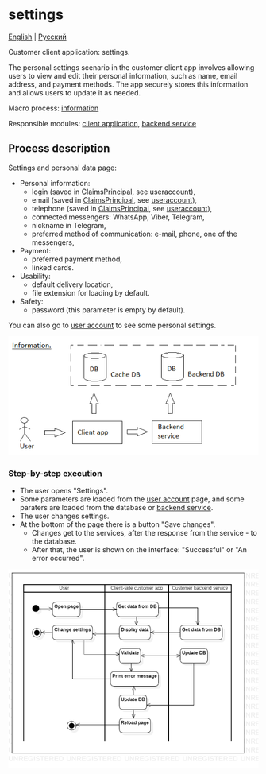 # settings 

[English](settings.md) | [Русский](settings.ru.md)

Customer client application: settings.

The personal settings scenario in the customer client app involves allowing users to view and edit their personal information, such as name, email address, and payment methods. 
The app securely stores this information and allows users to update it as needed.

Macro process: [information](../../macroprocesses/information.md)

Responsible modules: [client application](../../frontend/customerclient.md), [backend service](../../backend/customerbackend.md)

## Process description

Settings and personal data page:
- Personal information:
    - login (saved in [ClaimsPrincipal](https://learn.microsoft.com/en-us/dotnet/api/system.security.claims.claimsprincipal), see [useraccount](useraccount.md)),
    - email (saved in [ClaimsPrincipal](https://learn.microsoft.com/en-us/dotnet/api/system.security.claims.claimsprincipal), see [useraccount](useraccount.md)),
    - telephone (saved in [ClaimsPrincipal](https://learn.microsoft.com/en-us/dotnet/api/system.security.claims.claimsprincipal), see [useraccount](useraccount.md)),
    - connected messengers: WhatsApp, Viber, Telegram,
    - nickname in Telegram,
    - preferred method of communication: e-mail, phone, one of the messengers,
- Payment:
    - preferred payment method,
    - linked cards.
- Usability:
    - default delivery location,
    - file extension for loading by default.
- Safety:
    - password (this parameter is empty by default).

You can also go to [user account](useraccount.md) to see some personal settings.

![information_overall](../../img/information_overall.png)

### Step-by-step execution

- The user opens "Settings".
- Some parameters are loaded from the [user account](useraccount.md) page, and some paraters are loaded from the database or [backend service](../../backend/customerbackend.md).
- The user changes settings.
- At the bottom of the page there is a button "Save changes".
    - Changes get to the services, after the response from the service - to the database.
    - After that, the user is shown on the interface: "Successful" or "An error occurred".

![customer.settings](../../img/activitydiagrams/customer.settings.png)
